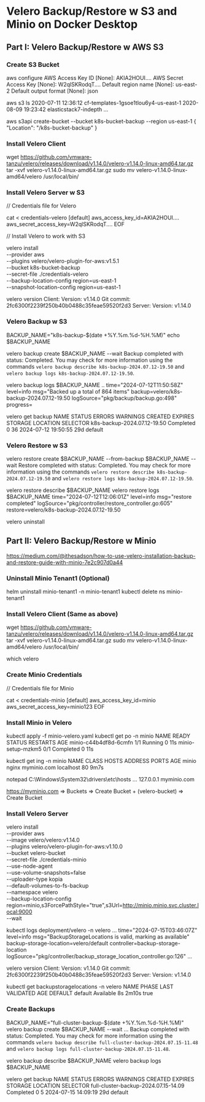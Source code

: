 # Velero Backup/Restore w S3 and Minio on Docker Desktop

## Part I: Velero Backup/Restore w AWS S3

### Create S3 Bucket

aws configure
  AWS Access Key ID [None]: AKIA2HOUI....
  AWS Secret Access Key [None]: W2qlSKRodqT....
  Default region name [None]: us-east-2
  Default output format [None]: json

aws s3 ls
  2020-07-11 12:36:12 cf-templates-1gsoe1tlou6y4-us-east-1
  2020-08-09 19:23:42 elasticstack7-indepth
  ...

aws s3api create-bucket --bucket k8s-bucket-backup --region us-east-1
  {
      "Location": "/k8s-bucket-backup"
  }

### Install Velero Client

wget https://github.com/vmware-tanzu/velero/releases/download/v1.14.0/velero-v1.14.0-linux-amd64.tar.gz
tar -xvf velero-v1.14.0-linux-amd64.tar.gz
sudo mv velero-v1.14.0-linux-amd64/velero /usr/local/bin/

### Install Velero Server w S3

// Credentials file for Velero

cat <<EOF > credentials-velero
[default]
aws_access_key_id=AKIA2HOUI....
aws_secret_access_key=W2qlSKRodqT....
EOF

// Install Velero to work with S3

velero install \
  --provider aws \
  --plugins velero/velero-plugin-for-aws:v1.5.1 \
  --bucket k8s-bucket-backup \
  --secret-file ./credentials-velero \
  --backup-location-config region=us-east-1 \
  --snapshot-location-config region=us-east-1

velero version
    Client:
            Version: v1.14.0
            Git commit: 2fc6300f2239f250b40b0488c35feae59520f2d3
    Server:
            Version: v1.14.0

### Velero Backup w S3

BACKUP_NAME="k8s-backup-$(date +%Y.%m.%d-%H.%M)"
echo $BACKUP_NAME

velero backup create $BACKUP_NAME --wait
  Backup completed with status: Completed. You may check for more information using the commands `velero backup describe k8s-backup-2024.07.12-19.50` and `velero backup logs k8s-backup-2024.07.12-19.50`.

velero backup logs $BACKUP_NAME
  ..
  time="2024-07-12T11:50:58Z" level=info msg="Backed up a total of 864 items" backup=velero/k8s-backup-2024.07.12-19.50 logSource="pkg/backup/backup.go:498" progress=

velero get backup
  NAME                          STATUS      ERRORS   WARNINGS   CREATED             EXPIRES   STORAGE LOCATION   SELECTOR
  k8s-backup-2024.07.12-19.50   Completed   0        36         2024-07-12 19:50:55 29d       default

### Velero Restore w S3

velero restore create $BACKUP_NAME --from-backup $BACKUP_NAME --wait
  Restore completed with status: Completed. You may check for more information using the commands `velero restore describe k8s-backup-2024.07.12-19.50` and `velero restore logs k8s-backup-2024.07.12-19.50`.

velero restore describe $BACKUP_NAME
velero restore logs $BACKUP_NAME
  time="2024-07-12T12:06:01Z" level=info msg="restore completed" logSource="pkg/controller/restore_controller.go:605" restore=velero/k8s-backup-2024.07.12-19.50

velero uninstall

## Part II: Velero Backup/Restore w Minio

<https://medium.com/@ithesadson/how-to-use-velero-installation-backup-and-restore-guide-with-minio-7e2c907d0a44>

### Uninstall Minio Tenant1 (Optional)

helm uninstall minio-tenant1 -n minio-tenant1
kubectl delete ns minio-tenant1

### Install Velero Client (Same as above)

wget https://github.com/vmware-tanzu/velero/releases/download/v1.14.0/velero-v1.14.0-linux-amd64.tar.gz
tar -xvf velero-v1.14.0-linux-amd64.tar.gz
sudo mv velero-v1.14.0-linux-amd64/velero /usr/local/bin/

which velero

### Create Minio Credentials

// Credentials file for Minio

cat <<EOF > credentials-minio
[default]
aws_access_key_id=minio
aws_secret_access_key=minio123
EOF

### Install Minio in Velero

kubectl apply -f minio-velero.yaml
kubectl get po -n minio
  NAME                    READY   STATUS      RESTARTS   AGE
  minio-c44b4df8d-6cmfn   1/1     Running     0          11s
  minio-setup-mzkm5       0/1     Completed   0          11s

kubectl get ing -n minio
  NAME    CLASS   HOSTS         ADDRESS     PORTS   AGE
  minio   nginx   myminio.com   localhost   80      9m7s

notepad C:\Windows\System32\drivers\etc\hosts
  ...
  127.0.0.1       myminio.com

<https://myminio.com> => Buckets => Create Bucket + (velero-bucket) => Create Bucket

### Install Velero Server

velero install \
  --provider aws \
  --image velero/velero:v1.14.0 \
  --plugins velero/velero-plugin-for-aws:v1.10.0 \
  --bucket velero-bucket \
  --secret-file ./credentials-minio \
  --use-node-agent \
  --use-volume-snapshots=false \
  --uploader-type kopia \
  --default-volumes-to-fs-backup \
  --namespace velero \
  --backup-location-config region=minio,s3ForcePathStyle="true",s3Url=http://minio.minio.svc.cluster.local:9000 \
  --wait

kubectl logs deployment/velero -n velero
  ...
  time="2024-07-15T03:46:07Z" level=info msg="BackupStorageLocations is valid, marking as available" backup-storage-location=velero/default controller=backup-storage-location logSource="pkg/controller/backup_storage_location_controller.go:126"
  ...

velero version
    Client:
            Version: v1.14.0
            Git commit: 2fc6300f2239f250b40b0488c35feae59520f2d3
    Server:
            Version: v1.14.0

kubectl get backupstoragelocations -n velero
  NAME      PHASE       LAST VALIDATED   AGE     DEFAULT
  default   Available   8s               2m10s   true

### Create Backups

BACKUP_NAME="full-cluster-backup-$(date +%Y.%m.%d-%H.%M)"
velero backup create $BACKUP_NAME --wait
  ...
  Backup completed with status: Completed. You may check for more information using the commands `velero backup describe full-cluster-backup-2024.07.15-11.48` and `velero backup logs full-cluster-backup-2024.07.15-11.48`.

velero backup describe $BACKUP_NAME
velero backup logs $BACKUP_NAME

velero get backup
  NAME                                   STATUS      ERRORS   WARNINGS   CREATED              EXPIRES   STORAGE LOCATION   SELECTOR
  full-cluster-backup-2024.07.15-14.09   Completed   0        5          2024-07-15 14:09:19  29d       default
